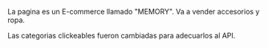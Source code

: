 La pagina es un E-commerce llamado "MEMORY". Va a vender accesorios y ropa.

Las categorias clickeables fueron cambiadas para adecuarlos al API.
